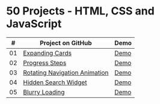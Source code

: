 # 50 Projects - HTML, CSS and JavaScript

|  #  |                                                        Project on GitHub                                                             |                                         Demo                                      |
| :-: | ------------------------------------------------------------------------------------------------------------------------------------ | --------------------------------------------------------------------------------- |
| 01  | [Expanding Cards](https://github.com/Matrix-citizen/50-Projects/tree/master/1%20-%20Expanding%20Cards)                               | [Demo](https://matrix-citizen.online/1%20-%20Expanding%20Cards/)                  |
| 02  | [Progress Steps](https://github.com/Matrix-citizen/50-Projects/tree/master/2%20-%20Progress%20Steps)                                 | [Demo](https://matrix-citizen.online/2%20-%20Progress%20Steps/)                   |
| 03  | [Rotating Navigation Animation](https://github.com/Matrix-citizen/50-Projects/tree/master/3%20-%20Rotating%20Navigation%20Animation) | [Demo](https://matrix-citizen.online/3%20-%20Rotating%20Navigation%20Animation/)  |
| 04  | [Hidden Search Widget](https://github.com/Matrix-citizen/50-Projects/tree/master/4%20-%20Hidden%20Search%20Widget)                   | [Demo](https://matrix-citizen.online/4%20-%20Hidden%20Search%20Widget/)           |
| 05  | [Blurry Loading](https://github.com/Matrix-citizen/50-Projects/tree/master/5%20-%20Blurry%20Loading)                                 | [Demo](https://matrix-citizen.online/5%20-%20Blurry%20Loading/)                   |







